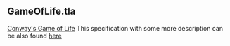 GameOfLife.tla
--------------

[Conway's Game of Life](https://en.wikipedia.org/wiki/Conway%27s_Game_of_Life)
This specification with some more description can be also found [here](https://github.com/mryndzionek/tlaplus_specs#gameoflifetla)

